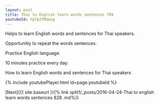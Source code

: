 ```yaml
---
layout: post
title: Thai to English learn words sentences 799 
youtubeId: Yplb2fMUwzg
---
```

 
 
Helps to learn English words and sentences for Thai speakers.

Opportunitiy to repeat the words sentences. 

Practice English language. 
 
10 minutes practice every day. 
 
How to learn English words and sentences for Thai speakers 
 
{% include youtubePlayer.html id=page.youtubeId %}
 
 
[Next]({{ site.baseurl }}{% link  split1/_posts/2016-04-24-Thai to english learn words sentences 828 .md%})
 
